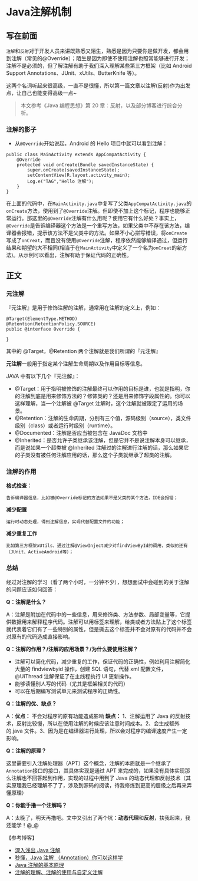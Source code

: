 # Java注解机制

## 写在前面

`注解`和`反射`对于开发人员来讲既熟悉又陌生，熟悉是因为只要你是做开发，都会用到注解（常见的@Override）；陌生是因为即使不使用注解也照常能够进行开发；注解不是必须的，但了解注解有助于我们深入理解某些第三方框架（比如 Android Support Annotations、JUnit、xUtils、ButterKnife 等）。

这两个名词听起来很高级，一直不是很懂，所以第一篇文章以注解\(反射\)作为出发点，让自己也能变得高级一点~

> 本文参考《Java 编程思想》第 20 章：反射，以及部分博客进行综合分析。

### 注解的影子

* 从`@Override`开始说起，Android 的 Hello 项目中就可以看到注解：

```text
public class MainActivity extends AppCompatActivity {
    @Override
    protected void onCreate(Bundle savedInstanceState) {
        super.onCreate(savedInstanceState);
        setContentView(R.layout.activity_main);
        Log.e("TAG","Hello 注解");
    }
}
```

在上面的代码中，在`MainActivity.java`中复写了父类`AppCompatActivity.java`的`onCreate`方法，使用到了`@Override`注解。但即使不加上这个标记，程序也能够正常运行。那这里的`@Override`注解有什么用呢？使用它有什么好处？事实上，`@Override`是告诉编译器这个方法是一个重写方法，如果父类中不存在该方法，编译器会报错，提示该方法不是父类中的方法。如果不小心拼写错误，将`onCreate`写成了`onCreat`，而且没有使用`@Override`注解，程序依然能够编译通过，但运行结果和期望的大不相同\(相当于在`MainActivity`中定义了一个名为`onCreat`的新方法\)。从示例可以看出，注解有助于保证代码的正确性。

## 正文

### 元注解

『元注解』是用于修饰注解的注解，通常用在注解的定义上，例如：

```text
@Target(ElementType.METHOD)
@Retention(RetentionPolicy.SOURCE)
public @interface Override {

}
```

其中的 @Target，@Retention 两个注解就是我们所谓的『元注解』

**元注解**一般用于指定某个注解生命周期以及作用目标等信息。

JAVA 中有以下几个『元注解』：

* @Target：用于指明被修饰的注解最终可以作用的目标是谁，也就是指明，你的注解到底是用来修饰方法的？修饰类的？还是用来修饰字段属性的。你可以这样理解，当一个注解被 @Target 注解时，这个注解就被限定了运用的场景。
* @Retention：注解的生命周期，分别有三个值，源码级别（source），类文件级别（class）或者运行时级别（runtime）。
* @Documented：注解是否应当被包含在 JavaDoc 文档中
* @Inherited：是否允许子类继承该注解，但是它并不是说注解本身可以继承，而是说如果一个超类被 @Inherited 注解过的注解进行注解的话，那么如果它的子类没有被任何注解应用的话，那么这个子类就继承了超类的注解。

### 注解的作用

**格式检查：**

```text
告诉编译器信息，比如被@Override标记的方法如果不是父类的某个方法，IDE会报错；
```

**减少配置**

```text
运行时动态处理，得到注解信息，实现代替配置文件的功能；
```

**减少重复工作**

```text
比如第三方框架xUtils，通过注解@ViewInject减少对findViewById的调用，类似的还有（JUnit、ActiveAndroid等）；
```

### 总结

经过对注解的学习（看了两个小时，一分钟不少），想想面试中会碰到的关于注解的问题应该如何回答：

**Q：注解是什么？**

A：注解是附加在代码中的一些信息，用来修饰类、方法参数、局部变量等，它提供数据用来解释程序代码。注解可以用标签来理解，给类或者方法贴上了这个标签就代表着它们有了一些特别的属性，但是撕去这个标签并不会对原有的代码并不会对原有的代码造成直接影响。

**Q：注解的作用？/注解的应用场景？/为什么要使用注解？**

* 注解可以简化代码，减少重复的工作，保证代码的正确性，例如利用注解简化大量的 findviewbyid 操作，创建 SQL 语句，代替 xml 配置文件，@UiThread 注解保证了在主线程执行 UI 更新操作。
* 能够读懂别人写的代码（尤其是框架相关的代码）
* 可以在后期编写测试单元来测试程序的正确性。

**Q：注解的优、缺点？**

A：**优点：** 不会对程序的原有功能造成影响 **缺点：** 1、注解运用了 Java 的反射技术，反射比较慢，所以在使用注解的时候应该注意时间成本。2、会生成额外的.java 文件。3、因为是在编译器进行处理，所以会对程序的编译速度产生一定影响。

**Q：注解的原理？**

这里需要引入注解处理器（APT）这个概念，注解的本质就是一个继承了`Annotation`接口的接口，其具体实现是通过 APT 来完成的，如果没有具体实现那么注解也不回答起到作用，实现的过程中用到了 Java 的动态代理和反射技术（其实原理我已经理解不了了，涉及到源码的阅读，待我修炼到更高的层级之后再来弄懂原理）

**Q：你能手撸一个注解吗？**

A：太晚了，明天再撸吧。文中又引出了两个坑：**动态代理**和**反射**，扶我起来，我还能学！@\_@

【参考博客】

* [深入浅出 Java 注解](https://www.jianshu.com/p/5cac4cb9be54)
* [秒懂，Java 注解 （Annotation）你可以这样学](https://blog.csdn.net/briblue/article/details/73824058)
* [Java 注解的基本原理](https://juejin.im/post/5b45bd715188251b3a1db54f)
* [注解的理解、注解的使用与自定义注解](https://blog.csdn.net/ajianyingxiaoqinghan/article/details/81436118)

